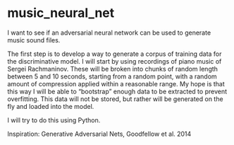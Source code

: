 # music_neural_net

I want to see if an adversarial neural network can be used to generate music sound files.

The first step is to develop a way to generate a corpus of training data for the discriminative model. I will start by using recordings of piano music of Sergei Rachmaninov. These will be broken into chunks of random length between 5 and 10 seconds, starting from a random point, with a random amount of compression applied within a reasonable range. My hope is that this way I will be able to “bootstrap” enough data to be extracted to prevent overfitting. This data will not be stored, but rather will be generated on the fly and loaded into the model. 

I will try to do this using Python. 

Inspiration: Generative Adversarial Nets, Goodfellow et al. 2014


 
